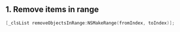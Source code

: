 ## 1. Remove items in range

```objective-c
[_clsList removeObjectsInRange:NSMakeRange(fromIndex, toIndex)];
```
